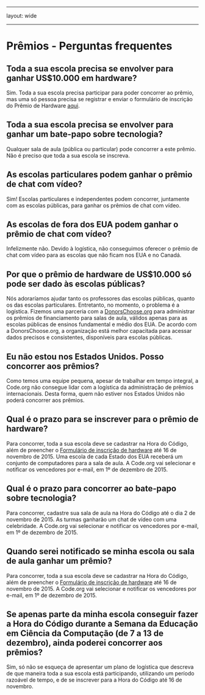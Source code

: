 * * *

layout: wide

* * *

# Prêmios - Perguntas frequentes

## Toda a sua escola precisa se envolver para ganhar US$10.000 em hardware?

Sim. Toda a sua escola precisa participar para poder concorrer ao prêmio, mas uma só pessoa precisa se registrar e enviar o formulário de inscrição do Prêmio de Hardware [aqui](<%= hoc_uri('/prizes') %>).

## Toda a sua escola precisa se envolver para ganhar um bate-papo sobre tecnologia?

Qualquer sala de aula (pública ou particular) pode concorrer a este prêmio. Não é preciso que toda a sua escola se inscreva.

## As escolas particulares podem ganhar o prêmio de chat com vídeo?

Sim! Escolas particulares e independentes podem concorrer, juntamente com as escolas públicas, para ganhar os prêmios de chat com vídeo.

## As escolas de fora dos EUA podem ganhar o prêmio de chat com vídeo?

Infelizmente não. Devido à logística, não conseguimos oferecer o prêmio de chat com vídeo para as escolas que não ficam nos EUA e no Canadá.

## Por que o prêmio de hardware de US$10.000 só pode ser dado às escolas públicas?

Nós adoraríamos ajudar tanto os professores das escolas públicas, quanto os das escolas particulares. Entretanto, no momento, o problema é a logística. Fizemos uma parceria com a [DonorsChoose.org](http://donorschoose.org) para administrar os prêmios de financiamento para salas de aula, válidos apenas para as escolas públicas de ensinos fundamental e médio dos EUA. De acordo com a DonorsChoose.org, a organização está melhor capacitada para acessar dados precisos e consistentes, disponíveis para escolas públicas.

## Eu não estou nos Estados Unidos. Posso concorrer aos prêmios?

Como temos uma equipe pequena, apesar de trabalhar em tempo integral, a Code.org não consegue lidar com a logística da administração de prêmios internacionais. Desta forma, quem não estiver nos Estados Unidos não poderá concorrer aos prêmios.

## Qual é o prazo para se inscrever para o prêmio de hardware?

Para concorrer, toda a sua escola deve se cadastrar na Hora do Código, além de preencher o [Formulário de inscrição de hardware](<%= hoc_uri('/prizes') %>) até 16 de novembro de 2015. Uma escola de cada Estado dos EUA receberá um conjunto de computadores para a sala de aula. A Code.org vai selecionar e notificar os vencedores por e-mail, em 1º de dezembro de 2015.

## Qual é o prazo para concorrer ao bate-papo sobre tecnologia?

Para concorrer, cadastre sua sala de aula na Hora do Código até o dia 2 de novembro de 2015. As turmas ganharão um chat de vídeo com uma celebridade. A Code.org vai selecionar e notificar os vencedores por e-mail, em 1º de dezembro de 2015.

## Quando serei notificado se minha escola ou sala de aula ganhar um prêmio?

Para concorrer, toda a sua escola deve se cadastrar na Hora do Código, além de preencher o [Formulário de inscrição de hardware](<%= hoc_uri('/prizes') %>) até 16 de novembro de 2015. A Code.org vai selecionar e notificar os vencedores por e-mail, em 1º de dezembro de 2015.

## Se apenas parte da minha escola conseguir fazer a Hora do Código durante a Semana da Educação em Ciência da Computação (de 7 a 13 de dezembro), ainda poderei concorrer aos prêmios?

Sim, só não se esqueça de apresentar um plano de logística que descreva de que maneira toda a sua escola está participando, utilizando um período razoável de tempo, e de se inscrever para a Hora do Código até 16 de novembro.